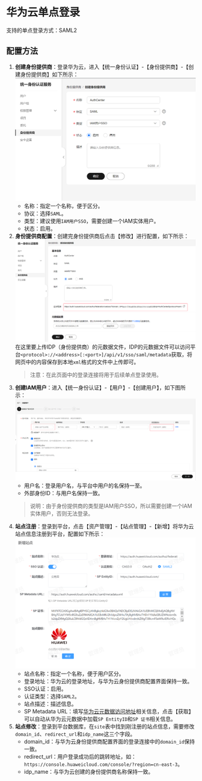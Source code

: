 # 华为云单点登录
支持的单点登录方式：SAML2
## 配置方法
1. **创建身份提供商**：登录华为云，进入【统一身份认证】-【身份提供商】-【创建身份提供商】如下所示：
![img.png](img/huawei-create-idp.jpg)
   * 名称：指定一个名称，便于区分。
   * 协议：选择`SAML`。
   * 类型：建议使用`IAM用户SSO`，需要创建一个IAM实体用户。
   * 状态：启用。
2. **身份提供商配置**：创建完身份提供商后点击【修改】进行配置，如下所示：
![img.png](img/huawei-idp-config.jpg)
   在这里要上传IDP（身份提供商）的元数据文件，IDP的元数据文件可以访问平台`<protocol>://<address>[:<port>]/api/v1/sso/saml/metadata`获取，将网页中的内容保存到本地`xml`格式的文件中上传即可。  
   > 注意：在此页面中的登录连接将用于后续单点登录使用。
3. **创建IAM用户**：进入【统一身份认证】-【用户】-【创建用户】，如下图所示：
![img.png](img/huawei-create-user.jpg)
   * 用户名：登录用户名，与平台中用户的名保持一至。
   * 外部身份ID：与用户名保持一致。  
   > 说明：由于身份提供商的类型是IAM用户SSO，所以需要创建一个IAM实体用户，否则无法登录。
4. **站点注册**：登录到平台，点击【资产管理】-【站点管理】-【新增】将华为云站点信息注册到平台，配置如下所示：
![img.png](img/huawei-site.jpg)
   * 站点名称：指定一个名称，便于用户区分。
   * 登录地址：华为云的登录地址，与华为云身份提供商配置界面保持一致。
   * SSO认证：启用。
   * 认证类型：选择`SAML2`。
   * 站点描述：描述信息。
   * SP Metadata URL：填写[华为云元数据访问地址](https://auth.huaweicloud.com/authui/saml/metadata.xml "华为云元数据访问地址")相关信息，点击【获取】可以自动从华为云元数据中加载`SP EntityID`和`SP 证书`相关信息。
5. **站点修改**：登录到平台数据库，在`site`表中找到刚注册的站点信息，需要修改`domain_id`、`redirect_url`和`idp_name`这三个字段。
   * domain_id：与华为云身份提供商配置界面的登录连接中的`domain_id`保持一致。
   * redirect_url：用户登录成功后的跳转地址，如：`https://console.huaweicloud.com/console/?region=cn-east-3`。
   * idp_name：与华为云创建的身份提供商名称保持一致。